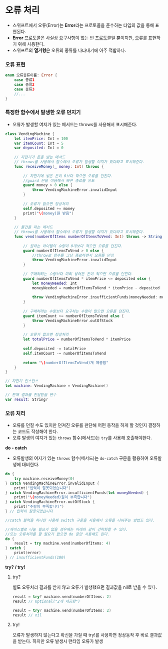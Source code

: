 # 오류 처리

- 스위프트에서 오류(Error)는 **Error**라는 프로토콜을 준수하는 타입의 값을 통해 표현된다.
- **Error** 프로토콜은 사실상 요구사항이 없는 빈 프로토콜일 뿐이지만, 오류를 표현하기 위해 사용한다.
- 스위프트의 **열거형**은 오류의 종류를 나타내기에 아주 적합하다.



### 오류 표현

```swift
enum 오류종류이름: Error {
    case 종류1
    case 종류2
    case 종류3
    //...
}
```

 

### 특정한 함수에서 발생한 오류 던지기

- 오류가 발생할 여지가 있는 메서드는 throws를 사용해서 표시해준다.

```Swift
class VendingMachine {
    let itemPrice: Int = 100
    var itemCount: Int = 5
    var deposited: Int = 0
    
    // 자판기가 돈을 받는 메서드
    // throws를 사용해서 함수에서 오류가 발생할 여지가 있다라고 표시해준다.
    func receiveMoney(_ money: Int) throws {
        
        // 자판기에 넣은 돈이 0보다 작으면 오류를 던진다.
        //guard 문을 이용해서 빠른 종료를 유도
        guard money > 0 else {
            throw VendingMachineError.invalidInput
        }
        
        // 오류가 없으면 정상처리
        self.deposited += money
        print("\(money)원 받음")
    }
    
    // 물건을 파는 메서드
    // throws를 사용해서 함수에서 오류가 발생할 여지가 있다라고 표시해준다.
    func vend(numberOfItems numberOfItemsToVend: Int) throws -> String {
        
        // 원하는 아이템의 수량이 0개보다 적으면 오류를 던진다.
        guard numberOfItemsToVend > 0 else {
            //throw로 함수를 그냥 종료하면서 오류를 던짐
            throw VendingMachineError.invalidInput
        }
        
        // 구매하려는 수량보다 미리 넣어둔 돈이 적으면 오류를 던진다.
        guard numberOfItemsToVend * itemPrice <= deposited else {
            let moneyNeeded: Int
            moneyNeeded = numberOfItemsToVend * itemPrice - deposited
            
            throw VendingMachineError.insufficientFunds(moneyNeeded: moneyNeeded)
        }
        
        // 구매하려는 수량보다 요구하는 수량이 많으면 오류를 던진다.
        guard itemCount >= numberOfItemsToVend else {
            throw VendingMachineError.outOfStock
        }
        
        // 오류가 없으면 정상처리
        let totalPrice = numberOfItemsToVend * itemPrice
        
        self.deposited -= totalPrice
        self.itemCount -= numberOfItemsToVend
        
        return "\(numberOfItemsToVend)개 제공함"
    }
}

// 자판기 인스턴스
let machine: VendingMachine = VendingMachine()

// 판매 결과를 전달받을 변수
var result: String?
```



### 오류 처리

- 오류를 던질 수도 있지만 던져진 오류를 판단해 어떤 동작을 하게 할 것인지 결정하는 코드도 작성해야 한다. 
- 오류 발생의 여지가 있는 `throws` 함수(메서드)는 `try`를 사용해 호출해야한다.

**do - catch**

- 오류발생의 여지가 있는 `throws` 함수(메서드)는 `do-catch` 구문을 활용하여 오류발생에 대비한다.

```swift
do {
    try machine.receiveMoney(0)
} catch VendingMachineError.invalidInput {
    print("입력이 잘못되었습니다")
} catch VendingMachineError.insufficientFunds(let moneyNeeded) {
    print("\(moneyNeeded)원이 부족합니다")
} catch VendingMachineError.outOfStock {
    print("수량이 부족합니다")
} // 입력이 잘못되었습니다

//catch 블럭을 하나만 사용해 switch 구문을 사용해서 오류를 나눠주는 방법도 있다.

//케이스별로 나눌 필요가 없을 경우에는 아래와 같이 간략화할 수 있다.
//또는 오류처리를 할 필요가 없으면 do 문만 사용해도 된다.
do {
    result = try machine.vend(numberOfItems: 4)
} catch {
    print(error)
} // insufficientFunds(100)﻿
```



**try? / try!**

1. try?

   별도 오류처리 결과를 받지 않고 오류가 발생했으면 결과값을 nil로 받을 수 있다.

   ```Swift
   result = try? machine.vend(numberOfItems: 2)
   result // Optional("2개 제공함")
   
   result = try? machine.vend(numberOfItems: 2)
   result // nil
   ```

   

2. try!

   오류가 발생하지 않는다고 확신을 가질 때 try!를 사용하면 정상동작 후 바로 결과값을 받는다. 하지만 오류 발생시 런타임 오류가 발생
